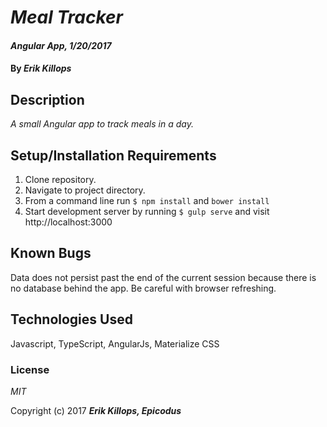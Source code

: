 # _Meal Tracker_

#### _Angular App, 1/20/2017_

#### By _**Erik Killops**_

## Description

_A small Angular app to track meals in a day._


## Setup/Installation Requirements

1. Clone repository.
2. Navigate to project directory.
3. From a command line run `$ npm install` and `bower install`
4. Start development server by running `$ gulp serve` and visit http://localhost:3000

## Known Bugs

Data does not persist past the end of the current session because there is no database behind the app. Be careful with browser refreshing.

## Technologies Used

Javascript, TypeScript, AngularJs, Materialize CSS

### License

*MIT*

Copyright (c) 2017 **_Erik Killops, Epicodus_**

